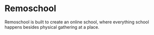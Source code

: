 # Remoschool
Remoschool is built to create an online school, where everything school happens besides physical gathering at a place.
